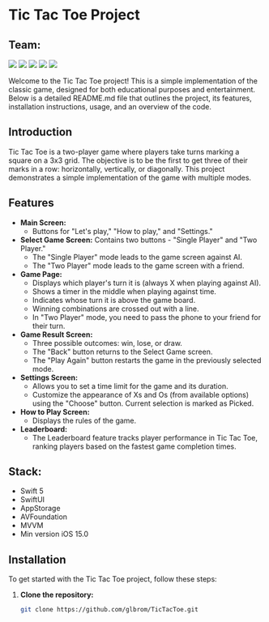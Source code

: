 # Tic Tac Toe Project

## Team:
<p align="left"> 
<a href="https://github.com/vsvami">
<img src="https://img.shields.io/badge/Team Leader: vsvami-FF4191"/></a>
<a href="https://github.com/glbrom">
<img src="https://img.shields.io/badge/glbrom-36BA98"/></a>
<a href="https://github.com/SergeyZakurakin">
<img src="https://img.shields.io/badge/SergeyZakurakin-mediumslateblue"/></a>
<a href="https://github.com/Serge-17">
<img src="https://img.shields.io/badge/Serge-17"/></a>
<a href="https://github.com/elaiten">
<img src="https://img.shields.io/badge/elaiten-FF6969"/></a>
</p>

Welcome to the Tic Tac Toe project! This is a simple implementation of the classic game, designed for both educational purposes and entertainment. Below is a detailed README.md file that outlines the project, its features, installation instructions, usage, and an overview of the code.


## Introduction

Tic Tac Toe is a two-player game where players take turns marking a square on a 3x3 grid. The objective is to be the first to get three of their marks in a row: horizontally, vertically, or diagonally. This project demonstrates a simple implementation of the game with multiple modes.

## Features

- **Main Screen:**
  - Buttons for "Let's play," "How to play," and "Settings."
- **Select Game Screen:** Contains two buttons - "Single Player" and "Two Player."
  - The "Single Player" mode leads to the game screen against AI.
  - The "Two Player" mode leads to the game screen with a friend.
- **Game Page:**
  - Displays which player's turn it is (always X when playing against AI).
  - Shows a timer in the middle when playing against time.
  - Indicates whose turn it is above the game board.
  - Winning combinations are crossed out with a line.
  - In "Two Player" mode, you need to pass the phone to your friend for their turn.
- **Game Result Screen:**
  - Three possible outcomes: win, lose, or draw.
  - The "Back" button returns to the Select Game screen.
  - The "Play Again" button restarts the game in the previously selected mode.
- **Settings Screen:**
  - Allows you to set a time limit for the game and its duration.
  - Customize the appearance of Xs and Os (from available options) using the "Choose" button. Current selection is marked as Picked.
- **How to Play Screen:**
  - Displays the rules of the game.
- **Leaderboard:**
  - The Leaderboard feature tracks player performance in Tic Tac Toe, ranking players based on the fastest game completion times.

## Stack:
- Swift 5
- SwiftUI
- AppStorage
- AVFoundation
- MVVM
- Min version iOS 15.0

## Installation

To get started with the Tic Tac Toe project, follow these steps:

1. **Clone the repository:**
   ```bash
   git clone https://github.com/glbrom/TicTacToe.git

